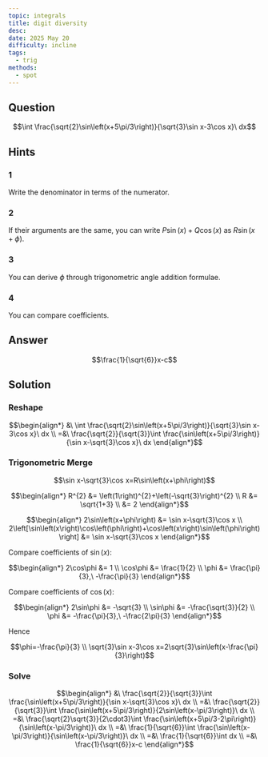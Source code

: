 ```yaml
---
topic: integrals
title: digit diversity
desc: 
date: 2025 May 20
difficulty: incline
tags:
  - trig
methods:
  - spot
---
```



## Question
```math
\int \frac{\sqrt{2}\sin\left(x+5\pi/3\right)}{\sqrt{3}\sin x-3\cos x}\ dx
```


## Hints

### 1
Write the denominator in terms of the numerator.

### 2
If their arguments are the same, you can write $P\sin(x) + Q\cos(x)$ as $R\sin(x+\phi)$.

### 3
You can derive $\phi$ through trigonometric angle addition formulae.

### 4
You can compare coefficients.


## Answer
```math
\frac{1}{\sqrt{6}}x-c
```


## Solution

### Reshape
```math
\begin{align*}
  &\ \int \frac{\sqrt{2}\sin\left(x+5\pi/3\right)}{\sqrt{3}\sin x-3\cos x}\ dx
  \\ =&\ \frac{\sqrt{2}}{\sqrt{3}}\int \frac{\sin\left(x+5\pi/3\right)}{\sin x-\sqrt{3}\cos x}\ dx
\end{align*}
```

### Trigonometric Merge
```math
\sin x-\sqrt{3}\cos x=R\sin\left(x+\phi\right)
```

```math
\begin{align*}
  R^{2} &= \left(1\right)^{2}+\left(-\sqrt{3}\right)^{2}
  \\ R &= \sqrt{1+3}
  \\  &= 2
\end{align*}
```

```math
\begin{align*}
  2\sin\left(x+\phi\right) &= \sin x-\sqrt{3}\cos x
  \\ 2\left[\sin\left(x\right)\cos\left(\phi\right)+\cos\left(x\right)\sin\left(\phi\right)\right] &= \sin x-\sqrt{3}\cos x
\end{align*}
```

Compare coefficients of $\sin(x)$:

```math
\begin{align*}
  2\cos\phi &= 1
  \\ \cos\phi &= \frac{1}{2}
  \\ \phi &= \frac{\pi}{3},\ -\frac{\pi}{3}
\end{align*}
```

Compare coefficients of $\cos(x)$:

```math
\begin{align*}
  2\sin\phi &= -\sqrt{3}
  \\ \sin\phi &= -\frac{\sqrt{3}}{2}
  \\ \phi &= -\frac{\pi}{3},\ -\frac{2\pi}{3}
\end{align*}
```

Hence

```math
\phi=-\frac{\pi}{3}
\\ \sqrt{3}\sin x-3\cos x=2\sqrt{3}\sin\left(x-\frac{\pi}{3}\right)
```

### Solve
```math
\begin{align*}
  &\ \frac{\sqrt{2}}{\sqrt{3}}\int \frac{\sin\left(x+5\pi/3\right)}{\sin x-\sqrt{3}\cos x}\ dx
  \\ =&\ \frac{\sqrt{2}}{\sqrt{3}}\int \frac{\sin\left(x+5\pi/3\right)}{2\sin\left(x-\pi/3\right)}\ dx
  \\ =&\ \frac{\sqrt{2}\sqrt{3}}{2\cdot3}\int \frac{\sin\left(x+5\pi/3-2\pi\right)}{\sin\left(x-\pi/3\right)}\ dx
  \\ =&\ \frac{1}{\sqrt{6}}\int \frac{\sin\left(x-\pi/3\right)}{\sin\left(x-\pi/3\right)}\ dx
  \\ =&\ \frac{1}{\sqrt{6}}\int dx
  \\ =&\ \frac{1}{\sqrt{6}}x-c
\end{align*}
```
